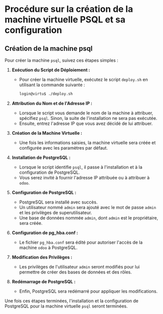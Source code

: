 # Procédure sur la création de la machine virtuelle PSQL et sa configuration

## Création de la machine psql
Pour créer la machine `psql`, suivez ces étapes simples :

1. **Exécution du Script de Déploiement :**
   - Pour créer la machine virtuelle, exécutez le script `deploy.sh` en utilisant la commande suivante :
     ```bash
     login@virtu$ ./deploy.sh
     ```

2. **Attribution du Nom et de l'Adresse IP :**
   - Lorsque le script vous demande le nom de la machine à attribuer, spécifiez `psql`. Sinon, la suite de l'installation ne sera pas exécutée.
   - Ensuite, entrez l'adresse IP que vous avez décidé de lui attribuer.

3. **Création de la Machine Virtuelle :**
   - Une fois les informations saisies, la machine virtuelle sera créée et configurée avec les paramètres par défaut.

4. **Installation de PostgreSQL :**
   - Lorsque le script identifie `psql`, il passe à l'installation et à la configuration de PostgreSQL.
   - Vous serez invité à fournir l'adresse IP attribuée ou à attribuer à `odoo`.

5. **Configuration de PostgreSQL :**
   - PostgreSQL sera installé avec succès.
   - Un utilisateur nommé `admin` sera ajouté avec le mot de passe `admin` et les privilèges de superutilisateur.
   - Une base de données nommée `admin`, dont `admin` est le propriétaire, sera créée.

6. **Configuration de pg_hba.conf :**
   - Le fichier `pg_hba.conf` sera édité pour autoriser l'accès de la machine `odoo` à PostgreSQL.

7. **Modification des Privilèges :**
   - Les privilèges de l'utilisateur `admin` seront modifiés pour lui permettre de créer des bases de données et des rôles.

8. **Redémarrage de PostgreSQL :**
   - Enfin, PostgreSQL sera redémarré pour appliquer les modifications.

Une fois ces étapes terminées, l'installation et la configuration de PostgreSQL pour la machine virtuelle `psql` seront terminées.